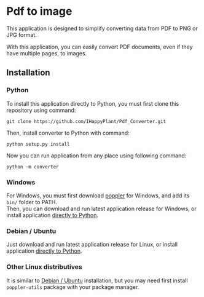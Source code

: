 # Pdf to image
This application is designed to simplify converting data from PDF to PNG or JPG 
format.  

With this application, you can easily convert PDF documents, even if they have 
multiple pages, to images.  

## Installation
### Python
To install this application directly to Python, you must first clone this
repository using 
command:
```commandline
git clone https://github.com/IHappyPlant/Pdf_Converter.git
```
Then, install converter to Python with command:
```commandline
python setup.py install
```
Now you can run application from any place using following command:
```commandline
python -m converter
```
### Windows
For Windows, you must first download 
[poppler](https://blog.alivate.com.au/poppler-windows/) for Windows, and add its
```bin/``` folder to PATH.  
Then, you can download and run latest application release for Windows, or 
install application [directly to Python](#python).
 
 ### Debian / Ubuntu
 Just download and run latest application release for Linux, or install
 application [directly to Python](#python).
 
 ### Other Linux distributives
 It is similar to [Debian / Ubuntu](#debian--ubuntu) installation, but you may
 need first install ```poppler-utils``` package with your package manager.
 